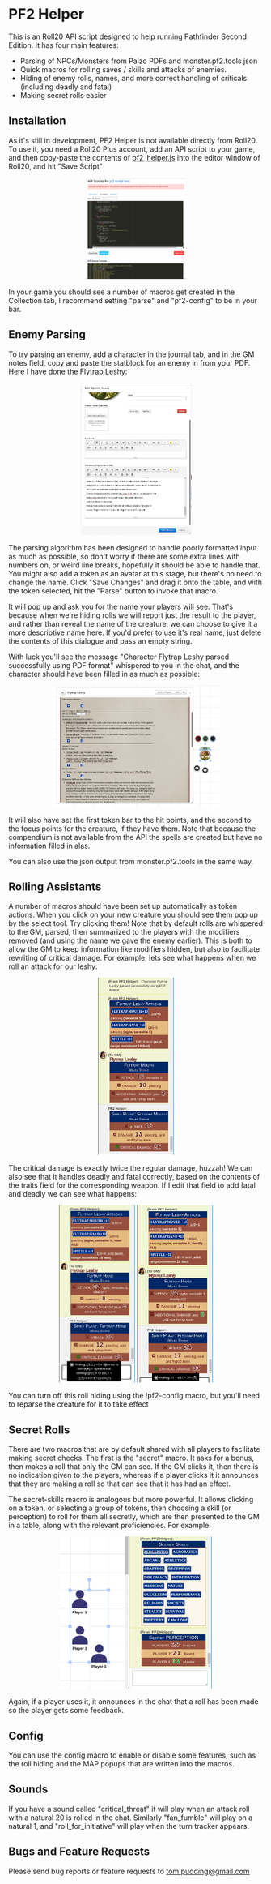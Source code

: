 PF2 Helper
==========

This is an Roll20 API script designed to help running Pathfinder Second Edition. It has four main features:

* Parsing of NPCs/Monsters from Paizo PDFs and monster.pf2.tools json
* Quick macros for rolling saves / skills and attacks of enemies.
* Hiding of enemy rolls, names, and more correct handling of criticals (including deadly and fatal)
* Making secret rolls easier

Installation
------------
As it's still in development, PF2 Helper is not available directly from Roll20. To use it, you need a Roll20 Plus account, add an API script to your game, and then copy-paste the contents of [pf2_helper.js](https://raw.githubusercontent.com/tompudding/roll20_pf2_helper/master/pf2_helper.js) into the editor window of Roll20, and hit "Save Script"
<p align="center">
<img src="https://raw.githubusercontent.com/tompudding/roll20_pf2_helper/master/readme_images/install.jpg" width="200" height="200" class="center">
</p>

In your game you should see a number of macros get created in the Collection tab, I recommend setting "parse" and "pf2-config" to be in your bar.

Enemy Parsing
-------------
To try parsing an enemy, add a character in the journal tab, and in the GM notes field, copy and paste the statblock for an enemy in from your PDF. Here I have done the Flytrap Leshy:
<p align="center">
<img src="https://raw.githubusercontent.com/tompudding/roll20_pf2_helper/master/readme_images/leshy_paste.jpg" width="219" height="300" class="center">
</p>
The parsing algorithm has been designed to handle poorly formatted input as much as possible, so don't worry if there are some extra lines with numbers on, or weird line breaks, hopefully it should be able to handle that. You might also add a token as an avatar at this stage, but there's no need to change the name. Click "Save Changes" and drag it onto the table, and with the token selected, hit the "Parse" button to invoke that macro.

It will pop up and ask you for the name your players will see. That's because when we're hiding rolls we will report just the result to the player, and rather than reveal the name of the creature, we can choose to give it a more descriptive name here. If you'd prefer to use it's real name, just delete the contents of this dialogue and pass an empty string.

With luck you'll see the message "Character Flytrap Leshy parsed successfully using PDF format" whispered to you in the chat, and the character should have been filled in as much as possible:
<p align="center">
<img src="https://raw.githubusercontent.com/tompudding/roll20_pf2_helper/master/readme_images/leshy_parsed.jpg" width="330" height="240" class="center">
</p>
It will also have set the first token bar to the hit points, and the second to the focus points for the creature, if they have them. Note that because the compendium is not available from the API the spells are created but have no information filled in alas.

You can also use the json output from monster.pf2.tools in the same way.

Rolling Assistants
------------------
A number of macros should have been set up automatically as token actions. When you click on your new creature you should see them pop up by the select tool. Try clicking them! Note that by default rolls are whispered to the GM, parsed, then summarized to the players with the modifiers removed (and using the name we gave the enemy earlier). This is both to allow the GM to keep information like modifiers hidden, but also to facilitate rewriting of critical damage. For example, lets see what happens when we roll an attack for our leshy:
<p align="center">
<img src="https://raw.githubusercontent.com/tompudding/roll20_pf2_helper/master/readme_images/leshy_attack_normal.jpg" width="150" height="350" class="center">
</p>

The critical damage is exactly twice the regular damage, huzzah! We can also see that it handles deadly and fatal correctly, based on the contents of the traits field for the corresponding weapon. If I edit that field to add fatal and deadly we can see what happens:
<p align="center">
<img src="https://raw.githubusercontent.com/tompudding/roll20_pf2_helper/master/readme_images/leshy_attack_fatal.jpg" width="150" height="350" class="center"> <img src="https://raw.githubusercontent.com/tompudding/roll20_pf2_helper/master/readme_images/leshy_attack_deadly.jpg" width="150" height="350" class="center">
</p>
You can turn off this roll hiding using the !pf2-config macro, but you'll need to reparse the creature for it to take effect

Secret Rolls
------------

There are two macros that are by default shared with all players to facilitate making secret checks. The first is the "secret" macro. It asks for a bonus, then makes a roll that only the GM can see. If the GM clicks it, then there is no indication given to the players, whereas if a player clicks it it announces that they are making a roll so that can see that it has had an effect.

The secret-skills macro is analogous but more powerful. It allows clicking on a token, or selecting a group of tokens, then choosing a skill (or perception) to roll for them all secretly, which are then presented to the GM in a table, along with the relevant proficiencies. For example:
<p align="center">
<img src="https://raw.githubusercontent.com/tompudding/roll20_pf2_helper/master/readme_images/secret_skills.jpg" width="300" height="300" class="center">
</p>
Again, if a player uses it, it announces in the chat that a roll has been made so the player gets some feedback.

Config
------
You can use the config macro to enable or disable some features, such as the roll hiding and the MAP popups that are written into the macros.

Sounds
------
If you have a sound called "critical_threat" it will play when an attack roll with a natural 20 is rolled in the chat. Similarly "fan_fumble" will play on a natural 1, and "roll_for_initiative" will play when the turn tracker appears.

Bugs and Feature Requests
----
Please send bug reports or feature requests to tom.pudding@gmail.com
